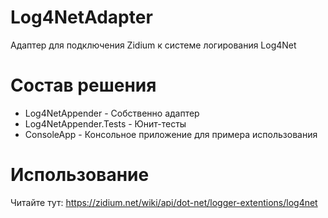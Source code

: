 # Log4NetAdapter
Адаптер для подключения Zidium к системе логирования Log4Net

# Состав решения
- Log4NetAppender - Собственно адаптер
- Log4NetAppender.Tests - Юнит-тесты
- ConsoleApp - Консольное приложение для примера использования

# Использование
Читайте тут: https://zidium.net/wiki/api/dot-net/logger-extentions/log4net